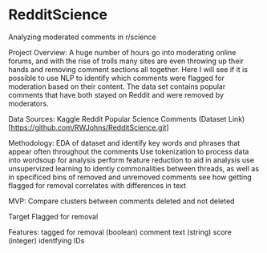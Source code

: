 # RedditScience
Analyzing moderated comments in r/science


Project Overview:
A huge number of hours go into moderating online forums, and with the rise of trolls many sites are even throwing up their hands and removing comment sections all together. Here I will see if it is possible to use NLP to identify which comments were flagged for moderation based on their content. The data set contains popular comments that have both stayed on Reddit and were removed by moderators. 

Data Sources:
Kaggle Reddit Popular Science Comments (Dataset Link)[https://github.com/RWJohns/RedditScience.git]

Methodology:
EDA of dataset and identify key words and phrases that appear often throughout the comments
Use tokenization to process data into wordsoup for analysis
perform feature reduction to aid in analysis 
use unsupervized learning to identiy commonalities between threads, as well as in specificed bins of removed and unremoved comments
see how getting flagged for removal correlates with differences in text


MVP: Compare clusters between comments deleted and not deleted

Target
Flagged for removal

Features:
tagged for removal (boolean)
comment text (string)
score (integer)
identfying IDs




